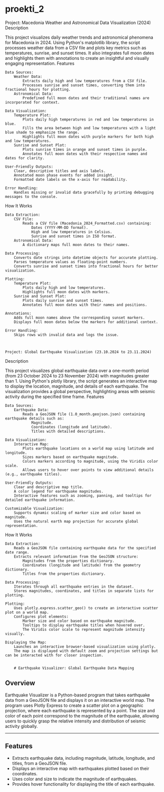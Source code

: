 # proekti_2

Project: Macedonia Weather and Astronomical Data Visualization (2024)
Description

This project visualizes daily weather trends and astronomical phenomena for Macedonia in 2024. Using Python's matplotlib library, the script processes weather data from a CSV file and plots key metrics such as temperatures, sunrise, and sunset times. It also integrates full moon dates and highlights them with annotations to create an insightful and visually engaging representation.
Features

    Data Sources:
        Weather Data:
            Extracts daily high and low temperatures from a CSV file.
            Processes sunrise and sunset times, converting them into fractional hours for plotting.
        Astronomical Data:
            Predefined full moon dates and their traditional names are incorporated for context.

    Data Visualization:
        Temperature Plot:
            Plots daily high temperatures in red and low temperatures in blue.
            Fills the area between high and low temperatures with a light blue shade to emphasize the range.
            Highlights full moon dates with purple markers for both high and low temperatures.
        Sunrise and Sunset Plot:
            Plots sunrise times in orange and sunset times in purple.
            Annotates full moon dates with their respective names and dates for clarity.

    User-Friendly Outputs:
        Clear, descriptive titles and axis labels.
        Annotated moon phase events for added insight.
        Formatted date labels on the x-axis for readability.

    Error Handling:
        Handles missing or invalid data gracefully by printing debugging messages to the console.

How It Works

    Data Extraction:
        CSV File:
            Reads a CSV file (Macedonia_2024_Formatted.csv) containing:
                Dates (YYYY-MM-DD format).
                High and low temperatures in Celsius.
                Sunrise and sunset times in ISO format.
        Astronomical Data:
            A dictionary maps full moon dates to their names.

    Data Processing:
        Converts date strings into datetime objects for accurate plotting.
        Parses temperature values as floating-point numbers.
        Converts sunrise and sunset times into fractional hours for better visualization.

    Plotting:
        Temperature Plot:
            Plots daily high and low temperatures.
            Highlights full moon dates with markers.
        Sunrise and Sunset Plot:
            Plots daily sunrise and sunset times.
            Annotates full moon dates with their names and positions.

    Annotations:
        Adds full moon names above the corresponding sunset markers.
        Displays full moon dates below the markers for additional context.

    Error Handling:
        Skips rows with invalid data and logs the issue.



    Project: Global Earthquake Visualization (23.10.2024 to 23.11.2024)
Description

This project visualizes global earthquake data over a one-month period (from 23 October 2024 to 23 November 2024) with magnitudes greater than 1. Using Python's plotly library, the script generates an interactive map to display the location, magnitude, and details of each earthquake. The visualization provides a global perspective, highlighting areas with seismic activity during the specified time frame.
Features

    Data Sources:
        Earthquake Data:
            Reads a GeoJSON file (1.0_month.geojson.json) containing earthquake details such as:
                Magnitude.
                Coordinates (longitude and latitude).
                Titles with detailed descriptions.

    Data Visualization:
        Interactive Map:
            Plots earthquake locations on a world map using latitude and longitude.
            Sizes markers based on earthquake magnitude.
            Colors markers according to magnitude, using the Viridis color scale.
            Allows users to hover over points to view additional details (e.g., earthquake titles).

    User-Friendly Outputs:
        Clear and descriptive map title.
        A color legend for earthquake magnitudes.
        Interactive features such as zooming, panning, and tooltips for detailed earthquake information.

    Customizable Visualization:
        Supports dynamic scaling of marker size and color based on magnitude.
        Uses the natural earth map projection for accurate global representation.

How It Works

    Data Extraction:
        Reads a GeoJSON file containing earthquake data for the specified date range.
        Extracts relevant information from the GeoJSON structure:
            Magnitudes from the properties dictionary.
            Coordinates (longitude and latitude) from the geometry dictionary.
            Titles from the properties dictionary.

    Data Processing:
        Iterates through all earthquake entries in the dataset.
        Stores magnitudes, coordinates, and titles in separate lists for plotting.

    Plotting:
        Uses plotly.express.scatter_geo() to create an interactive scatter plot on a world map.
        Configures plot elements:
            Marker size and color based on earthquake magnitude.
            Tooltips to display earthquake titles when hovered over.
            The Viridis color scale to represent magnitude intensity visually.

    Displaying the Map:
        Launches an interactive browser-based visualization using plotly.
        The map is displayed with default zoom and projection settings but can be interacted with for closer inspection.


        # Earthquake Visualizer: Global Earthquake Data Mapping

## Overview
Earthquake Visualizer is a Python-based program that takes earthquake data from a GeoJSON file and displays it on an interactive world map. The program uses Plotly Express to create a scatter plot on a geographic projection, where each earthquake is represented by a point. The size and color of each point correspond to the magnitude of the earthquake, allowing users to quickly grasp the relative intensity and distribution of seismic activity globally.

---

## Features
- Extracts earthquake data, including magnitude, latitude, longitude, and titles, from a GeoJSON file.
- Displays an interactive map with earthquakes plotted based on their coordinates.
- Uses color and size to indicate the magnitude of earthquakes.
- Provides hover functionality for displaying the title of each earthquake.
